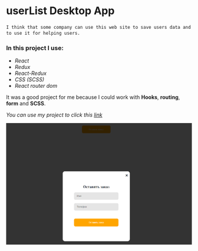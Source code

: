 # userList Desktop App

```
I think that some company can use this web site to save users data and to use it for helping users.
```

### In this project I use:
* *React*
* *Redux*
* *React-Redux*
* *CSS (SCSS)*
* *React router dom* 

It was a good project for me because I could work with **Hooks**, **routing**, **form** and **SCSS**.

*You can use my project to click this [link](https://olegmorshel.github.io/)*




![image](https://github.com/OlegMorshel/userList/blob/master/src/img/PopUpWeb.png)
